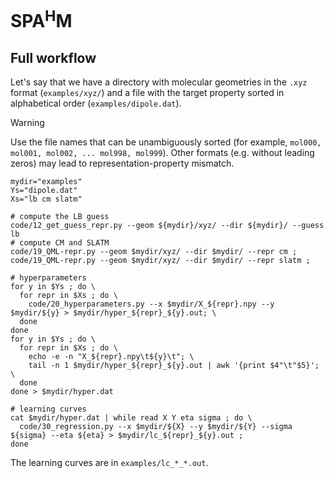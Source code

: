 # SPA<sup>H</sup>M

## Full workflow

Let's say that we have a directory with molecular geometries in the `.xyz` format (`examples/xyz/`)
and a file with the target property sorted in alphabetical order (`examples/dipole.dat`).

> [!WARNING]
> Use the file names that can be unambiguously sorted (for example, `mol000, mol001, mol002, ... mol998, mol999`).
Other formats (e.g. without leading zeros) may lead to representation-property mismatch.

```
mydir="examples"
Ys="dipole.dat"
Xs="lb cm slatm"

# compute the LB guess
code/12_get_guess_repr.py --geom ${mydir}/xyz/ --dir ${mydir}/ --guess lb
# compute CM and SLATM
code/19_QML-repr.py --geom $mydir/xyz/ --dir $mydir/ --repr cm ;
code/19_QML-repr.py --geom $mydir/xyz/ --dir $mydir/ --repr slatm ;

# hyperparameters
for y in $Ys ; do \
  for repr in $Xs ; do \
    code/20_hyperparameters.py --x $mydir/X_${repr}.npy --y $mydir/${y} > $mydir/hyper_${repr}_${y}.out; \
  done
done
for y in $Ys ; do \
  for repr in $Xs ; do \
    echo -e -n "X_${repr}.npy\t${y}\t"; \
    tail -n 1 $mydir/hyper_${repr}_${y}.out | awk '{print $4"\t"$5}'; \
  done
done > $mydir/hyper.dat

# learning curves
cat $mydir/hyper.dat | while read X Y eta sigma ; do \
  code/30_regression.py --x $mydir/${X} --y $mydir/${Y} --sigma ${sigma} --eta ${eta} > $mydir/lc_${repr}_${y}.out ;
done
```

The learning curves are in `examples/lc_*_*.out`.

